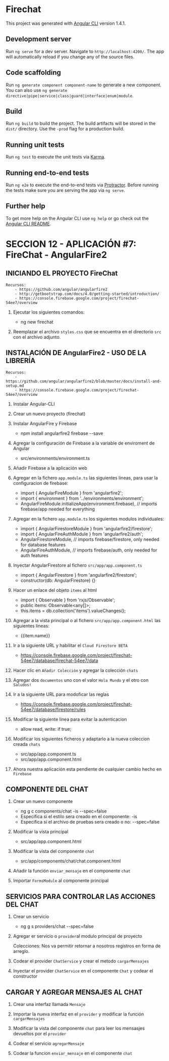 # Firechat

This project was generated with [Angular CLI](https://github.com/angular/angular-cli) version 1.4.1.

## Development server

Run `ng serve` for a dev server. Navigate to `http://localhost:4200/`. The app will automatically reload if you change any of the source files.

## Code scaffolding

Run `ng generate component component-name` to generate a new component. You can also use `ng generate directive|pipe|service|class|guard|interface|enum|module`.

## Build

Run `ng build` to build the project. The build artifacts will be stored in the `dist/` directory. Use the `-prod` flag for a production build.

## Running unit tests

Run `ng test` to execute the unit tests via [Karma](https://karma-runner.github.io).

## Running end-to-end tests

Run `ng e2e` to execute the end-to-end tests via [Protractor](http://www.protractortest.org/).
Before running the tests make sure you are serving the app via `ng serve`.

## Further help

To get more help on the Angular CLI use `ng help` or go check out the [Angular CLI README](https://github.com/angular/angular-cli/blob/master/README.md).


# SECCION 12 - APLICACIÓN #7: FireChat - AngularFire2

## INICIANDO EL PROYECTO FireChat
	
	Recursos:
		- https://github.com/angular/angularfire2
		- http://getbootstrap.com/docs/4.0/getting-started/introduction/
		- https://console.firebase.google.com/project/firechat-54ee7/overview

1. Ejecutar los siguientes comandos:
	- ng new firechat

2. Reemplazar el archivo `styles.css` que se encuentra en el directorio `src` con
el archivo adjunto.

## INSTALACIÓN DE AngularFire2 - USO DE LA LIBRERÍA

	Recursos:
		- https://github.com/angular/angularfire2/blob/master/docs/install-and-setup.md
		- https://console.firebase.google.com/project/firechat-54ee7/overview

1. Instalar Angular-CLI

2. Crear un nuevo proyecto (firechat)

3. Instalar AngularFire y Firebase 
	- npm install angularfire2 firebase --save

4. Agregar la configuración de Firebase a la variable de enviroment de Angular
	- src/environments/environment.ts

5. Añadir Firebase a la aplicación web

6. Agregar en la fichero `app.module.ts` las siguientes lineas, para usar la configuracion
de firebase:
	- import { AngularFireModule } from 'angularfire2';
	- import { environment } from '../environments/environment';
	- AngularFireModule.initializeApp(environment.firebase), // imports firebase/app needed for everything
	
7. Agregar en la fichero `app.module.ts` los siguientes modulos individuales:
	- import { AngularFirestoreModule } from 'angularfire2/firestore';
	- import { AngularFireAuthModule } from 'angularfire2/auth';
	- AngularFirestoreModule, // imports firebase/firestore, only needed for database features
	- AngularFireAuthModule, // imports firebase/auth, only needed for auth features

8. Inyectar AngularFirestore al fichero `src/app/app.component.ts`
	- import { AngularFirestore } from 'angularfire2/firestore';
	- constructor(db: AngularFirestore) {}

9. Hacer un enlace del objeto `items` al html
	- import { Observable } from 'rxjs/Observable';
	- public items: Observable<any[]>;
	- this.items = db.collection('items').valueChanges();
	
10. Agregar a la vista principal o al fichero `src/app/app.component.html` las siguientes lineas:
	<ul>
	   <li class="text" *ngFor="let item of items | async">
	       {{item.name}}
	   </li>
	</ul>

11. Ir a la siguiente URL y habilitar el `Cloud Firestore BETA`
	- https://console.firebase.google.com/project/firechat-54ee7/database/firechat-54ee7/data

12. Hacer clic en `Añadir Colección` y agregar la colección `chats`

13. Agregar dos `documentos` uno con el valor `Hola Mundo` y el otro con `Saludos!`

14. Ir a la siguiente URL para modoficar las reglas
	- https://console.firebase.google.com/project/firechat-54ee7/database/firestore/rules

15. Modificar la siguiente linea para evitar la autenticacion
	- allow read, write: if true;

16. Modificar los siguientes ficheros y adaptarlo a la nueva coleccion creada `chats`
	- src/app/app.component.ts
	- src/app/app.component.html

17. Ahora nuestra aplicación esta pendiente de cualquier cambio hecho en `Firebase`

## COMPONENTE DEL CHAT

1. Crear un nuevo componente
	- ng g c components/chat -is --spec=false
	- Especifica si el estilo sera creado en el componente: -is
	- Especifica si el archivo de pruebas sera creado o no: --spec=false

2. Modificar la vista principal
	- src/app/app.component.html

3. Modificar la vista del componente `chat`
	- src/app/components/chat/chat.component.html

4. Añadir la función `enviar_mensaje` en el componente `chat` 

5. Importar `FormsModule` al componente principal
	
## SERVICIOS PARA CONTROLAR LAS ACCIONES DEL CHAT

1. Crear un servicio
	- ng g s providers/chat --spec=false

2. Agregar er servicio o `provider`al modulo principal de proyecto

	Colecciones: Nos va permitir retornar a nosotros registros en forma de arreglo.

3. Codear el provider `ChatService` y crear el metodo `cargarMensajes`

4. Inyectar el provider `ChatService` en el componente `Chat` y codear el constructor

## CARGAR Y AGREGAR MENSAJES AL CHAT

1. Crear una interfaz llamada `Mensaje`

2. Importar la nueva interfaz en el `provider` y modificar la función `cargarMensajes`

3. Modificar la vista del componente `chat` para leer los mensasjes devueltos por el `provider`

4. Codear el servicio `agregarMensaje`

5. Codear la funcion `enviar_mensaje` en el componente `chat`


